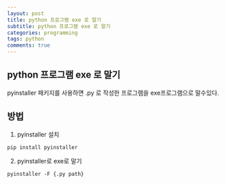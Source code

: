 ```yaml
---
layout: post
title: python 프로그램 exe 로 말기
subtitle: python 프로그램 exe 로 말기
categories: programming
tags: python
comments: true
---
```


## python 프로그램 exe 로 말기

pyinstaller 패키지를 사용하면 .py 로 작성한 프로그램을 exe프로그램으로 말수있다.

## 방법

1. pyinstaller 설치
```
pip install pyinstaller
```

2. pyinstaller로 exe로 말기
```
pyinstaller -F {.py path}
```



